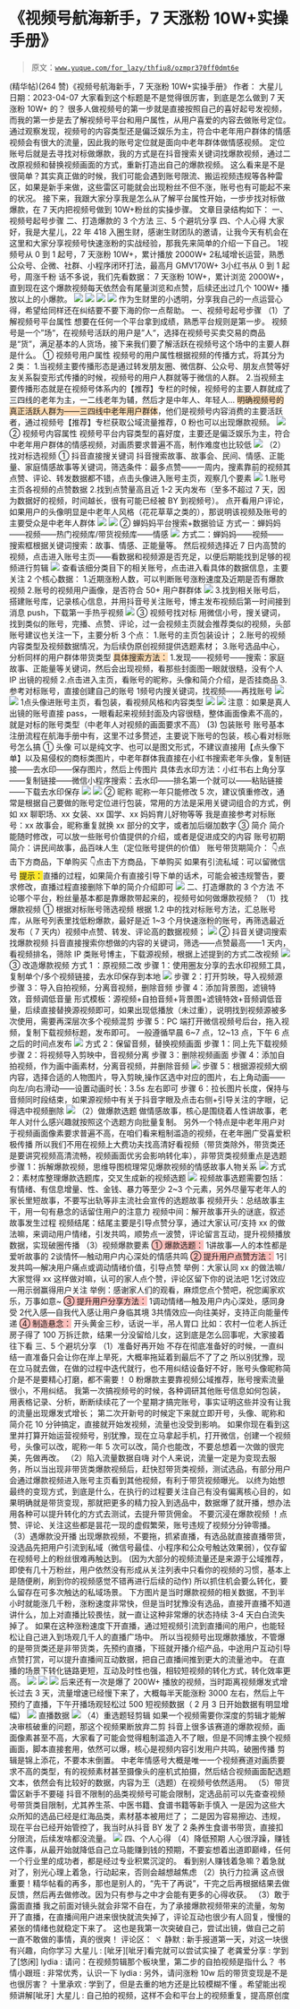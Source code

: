 # 《视频号航海新手，7 天涨粉 10W+实操手册》

> 原文：[`www.yuque.com/for_lazy/thfiu8/ozmpr370ff0dmt6e`](https://www.yuque.com/for_lazy/thfiu8/ozmpr370ff0dmt6e)

<ne-h2 id="18dac916" data-lake-id="18dac916"><ne-heading-ext><ne-heading-anchor></ne-heading-anchor><ne-heading-fold></ne-heading-fold></ne-heading-ext><ne-heading-content><ne-text id="ua022ff3f">(精华帖)(264 赞)《视频号航海新手，7 天涨粉 10W+实操手册》</ne-text></ne-heading-content></ne-h2> <ne-p id="u26a632e5" data-lake-id="u26a632e5"><ne-text id="u470b44fa">作者： 大星儿</ne-text></ne-p> <ne-p id="u34890e8c" data-lake-id="u34890e8c"><ne-text id="u0ab7ce67">日期：2023-04-07</ne-text></ne-p> <ne-p id="u7eaa332a" data-lake-id="u7eaa332a"><ne-text id="ufcc7a89a">大家看到这个标题是不是觉得很厉害，到底是怎么做到 7 天涨粉 10W+ 的？</ne-text></ne-p> <ne-p id="u01f138b2" data-lake-id="u01f138b2"><ne-text id="u7b441adc">很多人做视频号的第一步就是直接按照自己的喜好起号发视频，而我的第一步是去了解视频号平台和用户属性，从用户喜爱的内容去做账号定位。</ne-text></ne-p> <ne-p id="u32f73ac0" data-lake-id="u32f73ac0"><ne-text id="ufb4f2d90">通过观察发现，视频号的内容类型还是偏泛娱乐为主，符合中老年用户群体的情感视频会有很大的流量，因此我的账号定位就是面向中老年群体做情感视频。</ne-text></ne-p> <ne-p id="u45559715" data-lake-id="u45559715"><ne-text id="ueef55dd2">定位账号后就是去寻找对标做爆款，我的方式是在抖音搜索关键词找爆款视频，通过二改原视频和替换视频画面的方式，重新打造出自己的爆款视频。</ne-text></ne-p> <ne-p id="ud0766e85" data-lake-id="ud0766e85"><ne-text id="u714a6e41">这么看来是不是很简单？其实真正做的时候，我们可能会遇到账号限流、搬运视频违规等各种雷区，如果是新手来做，这些雷区可能就会出现粉丝不但不涨，账号也有可能起不来的状况。</ne-text></ne-p> <ne-p id="u8784b13c" data-lake-id="u8784b13c"><ne-text id="u3336710a">接下来，我跟大家分享我是怎么从了解平台属性开始，一步步找对标做爆款，在 7 天内把视频号做到 10W+粉丝的实操步骤。</ne-text></ne-p> <ne-p id="u223ace86" data-lake-id="u223ace86"><ne-text id="ue8e81721">文章目录结构如下：</ne-text></ne-p> <ne-p id="u6b847b5f" data-lake-id="u6b847b5f"><ne-text id="u8ab8adbd">一、视频号起号步骤</ne-text></ne-p> <ne-p id="u8218691f" data-lake-id="u8218691f"><ne-text id="u95d5c4f2">二、打造爆款的 3 个方法</ne-text></ne-p> <ne-p id="ufdbbe8c5" data-lake-id="ufdbbe8c5"><ne-text id="u9cb0eeec">三、5 个避坑分享</ne-text></ne-p> <ne-p id="u3390dfd4" data-lake-id="u3390dfd4"><ne-text id="uccd6d4f7">四、个人心得</ne-text></ne-p> <ne-p id="u53f3e236" data-lake-id="u53f3e236"><ne-text id="ua52f01d3">大家好，我是大星儿，22 年 418 入圈生财，感谢生财团队的邀请，让我今天有机会在这里和大家分享视频号快速涨粉的实战经验，那我先来简单的介绍一下自己。</ne-text></ne-p> <ne-oli index-type="0"><ne-oli-i>1</ne-oli-i><ne-oli-c class="ne-oli-content" id="u044f9de5" data-lake-id="u044f9de5"><ne-text id="u004e9686">视频号从 0 到 1 起号，7 天涨粉 10W+，累计播放 2000W+</ne-text></ne-oli-c></ne-oli> <ne-oli index-type="0"><ne-oli-i>2</ne-oli-i><ne-oli-c class="ne-oli-content" id="u78270dc6" data-lake-id="u78270dc6"><ne-text id="u2260e666">私域增长运营，熟悉公众号、企微、社群、小程序闭环打法，最高月 GMV170W+</ne-text></ne-oli-c></ne-oli> <ne-oli index-type="0"><ne-oli-i>3</ne-oli-i><ne-oli-c class="ne-oli-content" id="u99fc74c6" data-lake-id="u99fc74c6"><ne-text id="udcaab2d8">小红书从 0 到 1 起号，周涨千粉</ne-text></ne-oli-c></ne-oli> <ne-p id="ub051f55a" data-lake-id="ub051f55a"><ne-text id="uc1cafe03">话不多说，我们先看数据：</ne-text></ne-p> <ne-p id="u1e1d76ca" data-lake-id="u1e1d76ca"><ne-text id="uf91ed116">7 天涨粉 10W+，累计浏览 2000W+，直到现在这个爆款视频每天依然会有尾量浏览和点赞，后续还出过几个 100W+ 播放以上的小爆款。</ne-text></ne-p> <ne-p id="u0478bc2c" data-lake-id="u0478bc2c"><ne-card data-card-name="image" data-card-type="inline" id="scpgn" data-event-boundary="card">![](img/31e339cea569630e103b0ff060561036.png)  <ne-p id="ue2a6f2bf" data-lake-id="ue2a6f2bf"><ne-card data-card-name="image" data-card-type="inline" id="TXjly" data-event-boundary="card">![](img/1fb73a7d30a5e946c12550e41673f9fc.png)</ne-card></ne-p> <ne-p id="uaab79e04" data-lake-id="uaab79e04"><ne-card data-card-name="image" data-card-type="inline" id="w8Vbn" data-event-boundary="card">![](img/75cdc1020f3ef2204709d393af1de2f8.png)</ne-card></ne-p> <ne-p id="ub3eedbdb" data-lake-id="ub3eedbdb"><ne-card data-card-name="image" data-card-type="inline" id="NAdDO" data-event-boundary="card">![](img/c7a197e0b1cbfdd314b7b1ed527bdce1.png)</ne-card></ne-p> <ne-p id="u6d91eae5" data-lake-id="u6d91eae5"><ne-text id="u390c1a20">作为生财里的小透明，分享我自己的一点运营心得，希望给同样还在纠结要不要下海的你一点帮助。</ne-text></ne-p> <ne-h1 id="37a89be5" data-lake-id="37a89be5"><ne-heading-ext><ne-heading-anchor></ne-heading-anchor><ne-heading-fold></ne-heading-fold></ne-heading-ext><ne-heading-content><ne-text id="u2e2c1214">一、视频号起号步骤</ne-text></ne-heading-content></ne-h1> <ne-h2 id="bf7e2447" data-lake-id="bf7e2447"><ne-heading-ext><ne-heading-anchor></ne-heading-anchor><ne-heading-fold></ne-heading-fold></ne-heading-ext><ne-heading-content></ne-heading-content></ne-h2><ne-h2 id="afb7fa09" data-lake-id="afb7fa09"><ne-heading-ext><ne-heading-anchor></ne-heading-anchor><ne-heading-fold></ne-heading-fold></ne-heading-ext><ne-heading-content><ne-text id="ub5fc48d6">（1）了解视频号平台属性</ne-text></ne-heading-content></ne-h2> <ne-p id="ua6f0a191" data-lake-id="ua6f0a191"><ne-text id="u1e847380">想要在任何一个平台拿到成绩，熟悉平台规则是第一步。</ne-text></ne-p> <ne-p id="ueb54404a" data-lake-id="ueb54404a"><ne-text id="ud1212fde">视频号是一个”场“，在视频号活跃的用户是”人“，选择在视频号买卖交易的商品是“货”，满足基本的人货场，接下来我们要了解活跃在视频号这个场中的主要人群是什么。</ne-text></ne-p> <ne-h3 id="02a659b6" data-lake-id="02a659b6"><ne-heading-ext><ne-heading-anchor></ne-heading-anchor><ne-heading-fold></ne-heading-fold></ne-heading-ext><ne-heading-content><ne-text id="u280f5461">① 视频号用户属性</ne-text></ne-heading-content></ne-h3> <ne-p id="u428f9ea1" data-lake-id="u428f9ea1"><ne-text id="u051722ea">视频号的用户属性根据视频的传播方式，将其分为 2 类：</ne-text></ne-p> <ne-p id="u0dedd0ad" data-lake-id="u0dedd0ad"><ne-text id="ue0e922b4">1.当视频主要传播形态是通过转发朋友圈、微信群、公众号、朋友点赞等好友关系裂变形式传播的时候，视频号的用户人群就等于微信的人群。</ne-text></ne-p> <ne-p id="u8b43e56f" data-lake-id="u8b43e56f"><ne-text id="u67d1e44e">2.当视频主要传播形态就是在视频号体系内的【推荐】专栏的时候，视频号的主要人群就成了三四线的老年为主，一二线老年为辅，然后才是中年人、年轻人...</ne-text></ne-p> <ne-p id="udfd3c231" data-lake-id="udfd3c231"><ne-text id="uef676de4" style="background-color: rgba(254, 212, 164, 0.8);">明确视频号的真正活跃人群为——三四线中老年用户群体</ne-text><ne-text id="uf0fbab22">，他们是视频号内容消费的主要活跃者，通过视频号【推荐】专栏获取公域流量推荐，0 粉也可以出现爆款视频。</ne-text></ne-p> <ne-p id="u4cedf3d4" data-lake-id="u4cedf3d4"><ne-card data-card-name="image" data-card-type="inline" id="e5ikj" data-event-boundary="card">![](img/326ff5f1b3debea86e28d05da66661c2.png)</ne-card></ne-p> <ne-h3 id="622db411" data-lake-id="622db411"><ne-heading-ext><ne-heading-anchor></ne-heading-anchor><ne-heading-fold></ne-heading-fold></ne-heading-ext><ne-heading-content><ne-text id="u4003d15f">② 视频号内容属性</ne-text></ne-heading-content></ne-h3> <ne-p id="u0667b976" data-lake-id="u0667b976"><ne-text id="u75c626ca">视频号平台内容类型的喜好度，主要还是偏泛娱乐为主，符合中老年用户群体的情感视频，对画质要求普遍不高，制作难度也比较低</ne-text></ne-p> <ne-p id="u439ae347" data-lake-id="u439ae347"><ne-card data-card-name="image" data-card-type="inline" id="yU7JG" data-event-boundary="card">![](img/7e1b52996672d99d7117daf538bc6bd6.png)</ne-card></ne-p> <ne-h2 id="9039450f" data-lake-id="9039450f"><ne-heading-ext><ne-heading-anchor></ne-heading-anchor><ne-heading-fold></ne-heading-fold></ne-heading-ext> <ne-heading-content></ne-heading-content></ne-h2> <ne-h2 id="a1a03462" data-lake-id="a1a03462"><ne-heading-ext><ne-heading-anchor></ne-heading-anchor><ne-heading-fold></ne-heading-fold></ne-heading-ext><ne-heading-content><ne-text id="u86c2ec61">（2）找对标选视频</ne-text></ne-heading-content></ne-h2> <ne-h3 id="460b8ca2" data-lake-id="460b8ca2"><ne-heading-ext><ne-heading-anchor></ne-heading-anchor><ne-heading-fold></ne-heading-fold></ne-heading-ext><ne-heading-content><ne-text id="ud901df3b">① 抖音直接搜关键词</ne-text></ne-heading-content></ne-h3> <ne-p id="u89b39249" data-lake-id="u89b39249"><ne-text id="u8f14377c">抖音搜索故事、故事会、民间、情感、正能量、家庭情感故事等关键词，筛选条件：最多点赞——一周内，搜素靠前的视频其点赞、评论、转发数据都不错，点击头像进入账号主页，观察几个要素</ne-text></ne-p> <ne-p id="ufbc2fe64" data-lake-id="ufbc2fe64"><ne-card data-card-name="image" data-card-type="inline" id="XgW4F" data-event-boundary="card">![](img/677e545a6f273f2aab12215f7fd54ccc.png)</ne-card></ne-p> <ne-p id="u7a1f940f" data-lake-id="u7a1f940f"><ne-text id="u0a9ded7c">1.账号主页各视频的点赞数据</ne-text></ne-p> <ne-p id="uf414232b" data-lake-id="uf414232b"><ne-text id="u1a5b5052">2.找到点赞量高且近 1-2 天内发布（至多不超过 7 天，因为数据好的视频，时间越长，很有可能已经被 BY 到视频号）。</ne-text></ne-p> <ne-p id="u1d4e531e" data-lake-id="u1d4e531e"><ne-text id="uf8faadb2">点开看用户评论，如果用户的头像明显是中老年人风格（花花草草之类的），那说明该视频及账号的主要受众是中老年人群体</ne-text></ne-p> <ne-p id="u77bbb0b3" data-lake-id="u77bbb0b3"><ne-card data-card-name="image" data-card-type="inline" id="MoPNk" data-event-boundary="card">![](img/491400ec117f732ab4fbe7ccce7f08c1.png)</ne-card></ne-p> <ne-p id="u52bd2524" data-lake-id="u52bd2524"><ne-card data-card-name="image" data-card-type="inline" id="U9Lb8" data-event-boundary="card">![](img/ed08c197ff832beec5329ead2c1ca938.png)</ne-card></ne-p> <ne-h3 id="f7243ab4" data-lake-id="f7243ab4"><ne-heading-ext><ne-heading-anchor></ne-heading-anchor><ne-heading-fold></ne-heading-fold></ne-heading-ext><ne-heading-content><ne-text id="u4dbdea2a">② 蝉妈妈平台搜索+数据验证</ne-text></ne-heading-content></ne-h3> <ne-p id="uea12330c" data-lake-id="uea12330c"><ne-text id="u73c1f610">方式一：蝉妈妈——视频——热门视频库/带货视频库——情感</ne-text></ne-p> <ne-p id="ucc865dfa" data-lake-id="ucc865dfa"><ne-card data-card-name="image" data-card-type="inline" id="fUWBZ" data-event-boundary="card">![](img/34e675ee8f01675d35266b0cb1eb3e72.png)</ne-card></ne-p> <ne-p id="ue4a8ccc7" data-lake-id="ue4a8ccc7"><ne-text id="u568f4620">方式二：蝉妈妈——视频——搜索框根据关键词搜索：故事、情感、正能量等。</ne-text></ne-p> <ne-p id="uec2e7f47" data-lake-id="uec2e7f47"><ne-text id="udacdc88f">然后视频选择近 7 日内高赞的视频，点击进入账号主页——看数据和视频源是否充足，以便后期能找到足够的视频进行剪辑</ne-text></ne-p> <ne-p id="ue5c20b04" data-lake-id="ue5c20b04"><ne-card data-card-name="image" data-card-type="inline" id="FlD9n" data-event-boundary="card">![](img/8330d065605ff1ccbb1448211cc870e3.png)</ne-card></ne-p> <ne-p id="u075a9aed" data-lake-id="u075a9aed"><ne-text id="uc5d0b819">查看该细分类目下的相关账号，点击进入看具体的数据信息，主要关注 2 个核心数据：</ne-text></ne-p> <ne-p id="u44f1ce96" data-lake-id="u44f1ce96"><ne-text id="u08f97682">1.近期涨粉人数，可以判断账号涨粉速度及近期是否有爆款视频</ne-text></ne-p> <ne-p id="u4971526c" data-lake-id="u4971526c"><ne-text id="ud1e087de">2.账号的视频用户画像，是否符合 50+ 用户群群体</ne-text></ne-p> <ne-p id="u2dcd5393" data-lake-id="u2dcd5393"><ne-card data-card-name="image" data-card-type="inline" id="isp2S" data-event-boundary="card">![](img/9b1e7606372dcac4bd16b39ec9cd20e9.png)</ne-card></ne-p> <ne-p id="u3f975e03" data-lake-id="u3f975e03"><ne-text id="uc19e5704">3.找到相关账号后，搭建账号库，记录核心信息，并用抖音号关注账号，博主发布视频后第一时间接到消息 push，下载第一手热乎视频</ne-text></ne-p> <ne-p id="u8630dd29" data-lake-id="u8630dd29"><ne-card data-card-name="image" data-card-type="inline" id="NPQ19" data-event-boundary="card">![](img/a53194cb48adcde3e616f7b6343fadeb.png)</ne-card></ne-p> <ne-h3 id="3a79c34e" data-lake-id="3a79c34e"><ne-heading-ext><ne-heading-anchor></ne-heading-anchor><ne-heading-fold></ne-heading-fold></ne-heading-ext><ne-heading-content><ne-text id="u9c68a42e">③ 视频号找对标</ne-text></ne-heading-content></ne-h3> <ne-p id="u5bc18371" data-lake-id="u5bc18371"><ne-text id="u93b974bd">用微信小号，搜关键词，找到类似的账号，完播、点赞、评论，过一会视频主页就会推荐类似的视频，头部账号建议也关注一下，主要分析 3 个点：</ne-text></ne-p> <ne-p id="ue37a170a" data-lake-id="ue37a170a"><ne-text id="u87964822">1.账号的主页包装设计；</ne-text></ne-p> <ne-p id="uf8a3c7f0" data-lake-id="uf8a3c7f0"><ne-text id="uebaf3766">2.账号的视频内容类型及视频数据情况，为后续伪原创视频提供选题素材；</ne-text></ne-p> <ne-p id="ue7a0d7c4" data-lake-id="ue7a0d7c4"><ne-text id="u971a83bd">3.账号选品中心，分析同样的用户群体带货类型</ne-text></ne-p> <ne-p id="u07e369e2" data-lake-id="u07e369e2"><ne-text id="ude9d346f" style="background-color: rgba(254, 212, 164, 0.8);">具体搜索方法：</ne-text></ne-p> <ne-p id="u51305016" data-lake-id="u51305016"><ne-text id="uad3452b3">1.发现——视频号——搜索：家庭故事、正能量等关键词，然后会出现视频，看那些封面图一眼就很糙，没有个人 IP 出镜的视频</ne-text></ne-p> <ne-p id="u85b0d55d" data-lake-id="u85b0d55d"><ne-text id="u8c8f7246">2.点击进入主页，看账号的昵称，头像和简介介绍，是否挂商品</ne-text></ne-p> <ne-p id="u88928a16" data-lake-id="u88928a16"><ne-text id="u1ef37e5a">3.参考对标账号，直接创建自己的账号</ne-text></ne-p> <ne-oli index-type="0"><ne-oli-i>1</ne-oli-i><ne-oli-c class="ne-oli-content" id="uccee96b9" data-lake-id="uccee96b9"><ne-text id="u7e03cfdd">频号内搜关键词，找视频——再找账号</ne-text></ne-oli-c></ne-oli> <ne-p id="ufacebe41" data-lake-id="ufacebe41"><ne-card data-card-name="image" data-card-type="inline" id="EgL2y" data-event-boundary="card">![](img/1ec71e0ad5f0cb176fb74526585cd93d.png)</ne-card></ne-p> <ne-p id="u47622a36" data-lake-id="u47622a36"><ne-card data-card-name="image" data-card-type="inline" id="KFwxy" data-event-boundary="card">![](img/852efad749898907e67df99d36c55e97.png)</ne-card></ne-p> <ne-oli index-type="0"><ne-oli-i>1</ne-oli-i><ne-oli-c class="ne-oli-content" id="u58bddae5" data-lake-id="u58bddae5"><ne-text id="ua2cacc65">点头像进账号主页，看包装，看视频风格和内容类型</ne-text></ne-oli-c></ne-oli> <ne-p id="ue85d162c" data-lake-id="ue85d162c"><ne-card data-card-name="image" data-card-type="inline" id="DVMhW" data-event-boundary="card">![](img/564e3d8f1bfcff3d5d1c6b84484f88d0.png)</ne-card></ne-p> <ne-p id="u299a3fe9" data-lake-id="u299a3fe9"><ne-card data-card-name="image" data-card-type="inline" id="WXUmV" data-event-boundary="card">![](img/3d7d30f113cd347c498b5d45c18c40e7.png)</ne-card></ne-p> <ne-p id="u43593111" data-lake-id="u43593111"><ne-text id="u060dc899">注意：如果是真人出镜的账号直接 pass，一眼看起来视频封面及内容很糙，整体画面像素不高的，就是对标的账号类型（中老年人对视频的画面要求不高）</ne-text></ne-p> <ne-h2 id="a82bdca5" data-lake-id="a82bdca5"><ne-heading-ext><ne-heading-anchor></ne-heading-anchor><ne-heading-fold></ne-heading-fold></ne-heading-ext><ne-heading-content><ne-text id="ucb899ff9">(3) 包装账号</ne-text></ne-heading-content></ne-h2> <ne-p id="u64aad8a7" data-lake-id="u64aad8a7"><ne-text id="uc01d3bca">账号基本注册流程在航海手册中有，这里不过多赘述，主要说下账号的包装，核心看对标账号怎么搞</ne-text></ne-p> <ne-p id="ua0ca2f2d" data-lake-id="ua0ca2f2d"><ne-text id="uc9fd8b8c">① 头像</ne-text></ne-p> <ne-p id="uc03ed658" data-lake-id="uc03ed658"><ne-text id="ub94f1f22">可以是纯文字、也可以是图文形式，不建议直接用【点头像下单】以及易侵权的商标类图片，中老年群体我直接在小红书搜索老年头像，复制链接——去水印——保存图片，然后上传图片</ne-text></ne-p> <ne-p id="u20c8b7cb" data-lake-id="u20c8b7cb"><ne-text id="u90821c3f">具体去水印方法：小红书右上角分享——复制链接——微信小程序搜索：去水印——排名第一个就可以——粘贴链接——下载去水印保存</ne-text></ne-p> <ne-p id="udb546269" data-lake-id="udb546269"><ne-card data-card-name="image" data-card-type="inline" id="C2HZr" data-event-boundary="card">![](img/26960cde5eb8bf211b87e39717abe7c9.png)</ne-card></ne-p> <ne-p id="u4cdff4ec" data-lake-id="u4cdff4ec"><ne-card data-card-name="image" data-card-type="inline" id="Vd59H" data-event-boundary="card">![](img/db30efd0030ffd31fd59698a0ba6b731.png)</ne-card></ne-p> <ne-p id="u8394e47b" data-lake-id="u8394e47b"><ne-text id="u9927ad71">② 昵称</ne-text></ne-p> <ne-p id="udd119512" data-lake-id="udd119512"><ne-text id="ufd36f11c">昵称一年只能修改 5 次，建议慎重修改，通常是根据自己要做的账号定位进行包装，常用的方法是采用关键词组合的方式，例如 xx 聊职场、xx 女装、xx 国学、xx 妈妈育儿好物等等</ne-text></ne-p> <ne-p id="uef1697dd" data-lake-id="uef1697dd"><ne-text id="u97547399">我是直接参考对标账号：xx 故事会，昵称重复就换 xx 部分的文字，或者加后缀加数字</ne-text></ne-p> <ne-p id="u888713eb" data-lake-id="u888713eb"><ne-text id="u55728b50">③ 简介</ne-text></ne-p> <ne-p id="u36d6fd01" data-lake-id="u36d6fd01"><ne-text id="u2a38ee58">简介能随时修改，可以放一些账号价值提供的介绍，或者是促进成交的内容</ne-text></ne-p> <ne-p id="u9fe97bc7" data-lake-id="u9fe97bc7"><ne-text id="u7b945f96">账号初期简介：讲民间故事，品百味人生（定位账号提供的价值）</ne-text></ne-p> <ne-p id="u19ca06c1" data-lake-id="u19ca06c1"><ne-text id="u6c7e1537">账号带货期简介：</ne-text></ne-p> <ne-p id="u5706908c" data-lake-id="u5706908c"><ne-text id="u411dccd1">👇点击下方商品，下单购买</ne-text></ne-p> <ne-p id="u952806db" data-lake-id="u952806db"><ne-text id="u2e22d908">👇点击下方商品，下单购买</ne-text></ne-p> <ne-p id="ufca8b107" data-lake-id="ufca8b107"><ne-text id="u021d1240">如果有引流私域：可以留微信号</ne-text></ne-p> <ne-p id="u89da98a4" data-lake-id="u89da98a4"><ne-text id="ud9e64a84" style="background-color: rgb(255, 233, 40);">提示：</ne-text><ne-text id="u31043609">直播的过程，如果简介有直接引导下单的话术，可能会被违规警告，要求修改，直播过程直接删除下单的简介介绍即可</ne-text></ne-p> <ne-p id="u23143246" data-lake-id="u23143246"><ne-card data-card-name="image" data-card-type="inline" id="jGx0T" data-event-boundary="card">![](img/7ca4bcd49e6d565fb90303123dab5dbd.png)</ne-card></ne-p> <ne-h1 id="edb8ee34" data-lake-id="edb8ee34"><ne-heading-ext><ne-heading-anchor></ne-heading-anchor><ne-heading-fold></ne-heading-fold></ne-heading-ext><ne-heading-content><ne-text id="uae2bb207">二、打造爆款的 3 个方法</ne-text></ne-heading-content></ne-h1> <ne-p id="u3a0108e6" data-lake-id="u3a0108e6"><ne-text id="ufda1e6ac">不论哪个平台，粉丝量基本都是靠爆款带起来的，视频号如何做爆款视频？</ne-text></ne-p> <ne-h2 id="07822da5" data-lake-id="07822da5"><ne-heading-ext><ne-heading-anchor></ne-heading-anchor><ne-heading-fold></ne-heading-fold></ne-heading-ext><ne-heading-content><ne-text id="u0f3b1562">（1）找爆款视频</ne-text></ne-heading-content></ne-h2> <ne-h3 id="6a39d99e" data-lake-id="6a39d99e"><ne-heading-ext><ne-heading-anchor></ne-heading-anchor><ne-heading-fold></ne-heading-fold></ne-heading-ext><ne-heading-content><ne-text id="u67776b27">① 根据对标账号筛选视频</ne-text></ne-heading-content></ne-h3> <ne-p id="uc15a8181" data-lake-id="uc15a8181"><ne-text id="ucc4edf5d">根据 1.2 中的找对标账号方法，汇总账号库，从账号列表里找低粉爆款，最好是近 1~3 个月快速涨粉的账号，再筛选最近发布（ 7 天内）视频中点赞、转发、评论高的数据视频；</ne-text></ne-p> <ne-p id="udb238732" data-lake-id="udb238732"><ne-card data-card-name="image" data-card-type="inline" id="bozGH" data-event-boundary="card">![](img/798b1a1a23c14d405cce68ccb39202e3.png)</ne-card></ne-p> <ne-h3 id="2b6b898a" data-lake-id="2b6b898a"><ne-heading-ext><ne-heading-anchor></ne-heading-anchor><ne-heading-fold></ne-heading-fold></ne-heading-ext><ne-heading-content><ne-text id="u8c27551d">② 抖音关键词搜索找爆款视频</ne-text></ne-heading-content></ne-h3> <ne-p id="u06f444bf" data-lake-id="u06f444bf"><ne-text id="ub30e5ae0">抖音直接搜索你想做的内容的关键词，筛选——点赞最高——1 天内，看视频排名，筛除 IP 类账号博主，下载源视频，根据上述提到的方式二改视频</ne-text></ne-p> <ne-p id="u52e7909b" data-lake-id="u52e7909b"><ne-card data-card-name="image" data-card-type="inline" id="S9oOj" data-event-boundary="card">![](img/70e833e6a8a2ec05ee77033c061dbe17.png)</ne-card></ne-p> <ne-h3 id="2c2b73c2" data-lake-id="2c2b73c2"><ne-heading-ext><ne-heading-anchor></ne-heading-anchor><ne-heading-fold></ne-heading-fold></ne-heading-ext><ne-heading-content><ne-text id="u59549a8e">③ 改造爆款视频</ne-text></ne-heading-content></ne-h3> <ne-h4 id="8435555d" data-lake-id="8435555d"><ne-heading-ext><ne-heading-anchor></ne-heading-anchor><ne-heading-fold></ne-heading-fold></ne-heading-ext><ne-heading-content><ne-text id="u4dd77263">方式 1 ：原视频二改</ne-text></ne-heading-content></ne-h4> <ne-p id="u71c3de47" data-lake-id="u71c3de47"><ne-text id="u0de3bbaa">步骤 1：使用圈友分享的去水印视频工具，复制单个/多个视频链接，去水印保存到本地</ne-text></ne-p> <ne-p id="u5103cdab" data-lake-id="u5103cdab"><ne-card data-card-name="image" data-card-type="inline" id="Ocq3E" data-event-boundary="card">![](img/e93a62e97a50b266931dea430a062d88.png)</ne-card></ne-p> <ne-p id="udb1122b1" data-lake-id="udb1122b1"><ne-text id="uf0a5e25d">步骤 2：打开剪映，导入视频源</ne-text></ne-p> <ne-p id="ua79ccea9" data-lake-id="ua79ccea9"><ne-text id="u2671f529">步骤 3：导入自拍视频，分离音视频，删除音频</ne-text></ne-p> <ne-p id="uea6f844f" data-lake-id="uea6f844f"><ne-text id="uf20b8ff0">步骤 4：添加背景图，滤镜特效，音频调低音量</ne-text></ne-p> <ne-p id="u0a84ea0c" data-lake-id="u0a84ea0c"><ne-text id="uf12c4dca">形式模板：源视频+自拍音频+背景图+滤镜特效+音频调低音量，后续直接替换源视频即可，如果出现低播放（未过重），说明找到视频源被多次使用，需要再深层次多个视频混剪</ne-text></ne-p> <ne-p id="uee793d1b" data-lake-id="uee793d1b"><ne-text id="ue13ac109">步骤 5：PC 端打开微信视频号后台，拖入视频，复制下载视频标题，发布即可。</ne-text></ne-p> <ne-p id="u5adbdcc5" data-lake-id="u5adbdcc5"><ne-text id="uf852caf6">一般遵循早晨 6~7 点，12~13 点，下午 6 点之后的时间点发布</ne-text></ne-p> <ne-p id="u061bf94a" data-lake-id="u061bf94a"><ne-card data-card-name="image" data-card-type="inline" id="jZbDQ" data-event-boundary="card">![](img/db1c04dcd554513b495894b0f309ebf7.png)</ne-card></ne-p> <ne-h4 id="9039450f-1" data-lake-id="9039450f-1"><ne-heading-ext><ne-heading-anchor></ne-heading-anchor><ne-heading-fold></ne-heading-fold></ne-heading-ext> <ne-heading-content></ne-heading-content></ne-h4> <ne-h4 id="0ac15eca" data-lake-id="0ac15eca"><ne-heading-ext><ne-heading-anchor></ne-heading-anchor><ne-heading-fold></ne-heading-fold></ne-heading-ext><ne-heading-content><ne-text id="ua9aacf00">方式 2：保留音频，替换视频画面</ne-text></ne-heading-content></ne-h4> <ne-p id="u58b827e4" data-lake-id="u58b827e4"><ne-text id="u63618e1e">步骤 1：同上先下载视频</ne-text></ne-p> <ne-p id="u8fc53a7e" data-lake-id="u8fc53a7e"><ne-text id="u50a165f9">步骤 2：将视频导入剪映中，音视频分离</ne-text></ne-p> <ne-p id="uf89ff170" data-lake-id="uf89ff170"><ne-text id="u18308920">步骤 3：删除视频画面</ne-text></ne-p> <ne-p id="u5caec1f8" data-lake-id="u5caec1f8"><ne-text id="u9daa01c2">步骤 4：添加自拍视频，作为画中画素材，分离音视频，并删除音频</ne-text></ne-p> <ne-p id="u9512e705" data-lake-id="u9512e705"><ne-card data-card-name="image" data-card-type="inline" id="w2hvG" data-event-boundary="card">![](img/b43279da7e77d1b199525af96a21be4f.png)</ne-card></ne-p> <ne-p id="u26c9b7d7" data-lake-id="u26c9b7d7"><ne-text id="u3f7c6082">步骤 5：根据源视频大纲内容，选择合适的人物图片，导入剪映,操作区选中对应的图片，右上角动画——向左/向右滑动——设置动画时长：3.5s 左右即可</ne-text></ne-p> <ne-p id="ufef245f0" data-lake-id="ufef245f0"><ne-text id="u22e9d337">步骤 6：拉长图片长度，保持与音频同时段结束，如果源视频中有关于抖音字眼及点击右侧+引导关注的字眼，记得选中视频删除</ne-text></ne-p> <ne-p id="ud1e1af6f" data-lake-id="ud1e1af6f"><ne-card data-card-name="image" data-card-type="inline" id="RnuUs" data-event-boundary="card">![](img/c55812f42b94c09c445b3b53d7dae710.png)</ne-card></ne-p> <ne-h2 id="5d3c9cd7" data-lake-id="5d3c9cd7"><ne-heading-ext><ne-heading-anchor></ne-heading-anchor><ne-heading-fold></ne-heading-fold></ne-heading-ext><ne-heading-content><ne-text id="u95c9499f">（2）做爆款选题</ne-text></ne-heading-content></ne-h2> <ne-p id="ufc565808" data-lake-id="ufc565808"><ne-text id="u500b0f9e">做情感故事，核心是围绕着人性讲故事，老年人对什么感兴趣就按照这个选题方向批量复制。</ne-text></ne-p> <ne-p id="u3cf2a7e2" data-lake-id="u3cf2a7e2"><ne-text id="u44bf4aac">另外一个特点是中老年用户对于视频画面像素要求普遍不高，在咱们看来粗制滥造的视频，在老年圈广受喜爱积极传播</ne-text></ne-p> <ne-p id="uceda4910" data-lake-id="uceda4910"><ne-text id="u9831ad27">所以我们不用在视频上大费功夫找高清好看视频（带货类除外，带货类还是要讲究视频高清流畅，视频画面优劣会影响转化率），非带货类视频重点是选题</ne-text></ne-p> <ne-p id="u76c8a88b" data-lake-id="u76c8a88b"><ne-text id="ub788663b">步骤 1：拆解爆款视频，思维导图梳理常见爆款视频的情感故事人物关系</ne-text></ne-p> <ne-p id="ue1c42469" data-lake-id="ue1c42469"><ne-card data-card-name="image" data-card-type="inline" id="EzTVe" data-event-boundary="card">![](img/61aa40c1fb5f64bb27aeaf54a198e4dd.png)</ne-card></ne-p> <ne-p id="u4d95f200" data-lake-id="u4d95f200"><ne-text id="ud0628a13">方式 2：素材库整理爆款选题库，交叉生成新的视频选题</ne-text></ne-p> <ne-p id="uaa01b2a0" data-lake-id="uaa01b2a0"><ne-card data-card-name="image" data-card-type="inline" id="A6tOZ" data-event-boundary="card">![](img/c7314e31fc5cb4fa12c38741e6d8ddd8.png)</ne-card></ne-p> <ne-p id="u54f739be" data-lake-id="u54f739be"><ne-text id="u22dbb161">视频故事选题需要包括：</ne-text></ne-p> <ne-p id="u5022d7f4" data-lake-id="u5022d7f4"><ne-text id="uf3c188c6">有情绪、有信息增量、性、金钱、暴力等至少 2~3 个元素，另外尽量写老年人的家长里短故事，不要写出轨等非主流社会宣传的选题故事</ne-text></ne-p> <ne-p id="u8b3d5264" data-lake-id="u8b3d5264"><ne-text id="u5e8af843">视频开头：总结故事主干，用一句有悬念的话留住用户的注意力</ne-text></ne-p> <ne-p id="u5739cd91" data-lake-id="u5739cd91"><ne-text id="u4fe1c8a1">视频中间：解开故事开头的谜底，叙述故事发生过程</ne-text></ne-p> <ne-p id="uffb4f79c" data-lake-id="uffb4f79c"><ne-text id="u8cdb9f2b">视频结尾：结尾主要是引导点赞分享，通过大家认可/支持 xx 的做法嘛，来调动用户情绪，引发共鸣，顺势点一波赞，评论留言互动，提升视频播放数据，实现破圈传播</ne-text></ne-p> <ne-h2 id="b1b394e7" data-lake-id="b1b394e7"><ne-heading-ext><ne-heading-anchor></ne-heading-anchor><ne-heading-fold></ne-heading-fold></ne-heading-ext><ne-heading-content><ne-text id="uc3ed67bb">（3）视频爆款要素</ne-text></ne-heading-content></ne-h2> <ne-p id="ue1f3d37d" data-lake-id="ue1f3d37d"><ne-text id="ub088e8ea" style="background-color: rgb(251, 191, 188);">① 爆款选题：</ne-text></ne-p> <ne-oli index-type="0"><ne-oli-i>1</ne-oli-i><ne-oli-c class="ne-oli-content" id="ua1364429" data-lake-id="ua1364429"><ne-text id="uaa268b1e">讲故事—人的本性都是爱听故事的</ne-text></ne-oli-c></ne-oli> <ne-oli index-type="0"><ne-oli-i>2</ne-oli-i><ne-oli-c class="ne-oli-content" id="u8f7b9e44" data-lake-id="u8f7b9e44"><ne-text id="u5452500a">谈情怀—触动用户内心深处的情感共鸣</ne-text></ne-oli-c></ne-oli> <ne-p id="uc1464152" data-lake-id="uc1464152"><ne-text id="u590fe8a0" style="background-color: rgb(251, 191, 188);">② 提升用户点赞方法：</ne-text></ne-p> <ne-oli index-type="0"><ne-oli-i>1</ne-oli-i><ne-oli-c class="ne-oli-content" id="ubc2b00a2" data-lake-id="ubc2b00a2"><ne-text id="u98779d01">引发共鸣—解决用户痛点或调动情绪价值，引导点赞</ne-text></ne-oli-c></ne-oli> <ne-p id="ube99fab0" data-lake-id="ube99fab0"><ne-text id="u401f451a">举例：大家认同 xx 的做法嘛/大家觉得 xx 这样做对嘛，认可的家人点个赞，评论区留下你的说法吧</ne-text></ne-p> <ne-oli index-type="0"><ne-oli-i>1</ne-oli-i><ne-oli-c class="ne-oli-content" id="uc66b19d1" data-lake-id="uc66b19d1"><ne-text id="u54f3be54">乞讨效应—用示弱赢得用户关注</ne-text></ne-oli-c></ne-oli> <ne-p id="u11d3e2d6" data-lake-id="u11d3e2d6"><ne-text id="ub8859635">举例：感谢家人们的观看，麻烦您点个赞吧，祝您阖家欢乐，万事如意~</ne-text></ne-p> <ne-p id="u04d009eb" data-lake-id="u04d009eb"><ne-text id="u701eece7" style="background-color: rgb(251, 191, 188);">③ 提升用户分享方法：</ne-text></ne-p> <ne-oli index-type="0"><ne-oli-i>1</ne-oli-i><ne-oli-c class="ne-oli-content" id="uf08e9797" data-lake-id="uf08e9797"><ne-text id="u2550ffd3">调动情绪—触及用户内心深处，感同身受</ne-text></ne-oli-c></ne-oli> <ne-oli index-type="0"><ne-oli-i>2</ne-oli-i><ne-oli-c class="ne-oli-content" id="u5913aeed" data-lake-id="u5913aeed"><ne-text id="u3c8dd195">代入感—自我代入感让用户身临其境</ne-text></ne-oli-c></ne-oli> <ne-oli index-type="0"><ne-oli-i>3</ne-oli-i><ne-oli-c class="ne-oli-content" id="u1184d4f9" data-lake-id="u1184d4f9"><ne-text id="ue765787b">共情效应—向往美好，支持正向能量传递</ne-text></ne-oli-c></ne-oli> <ne-p id="u490d5ec0" data-lake-id="u490d5ec0"><ne-text id="u3eb90548" style="background-color: rgb(251, 191, 188);">④ 制造悬念：</ne-text></ne-p> <ne-p id="ub2b4c3e3" data-lake-id="ub2b4c3e3"><ne-text id="uc7be577e">开头黄金三秒，话说一半，吊人胃口</ne-text></ne-p> <ne-p id="u9b5f923c" data-lake-id="u9b5f923c"><ne-text id="u5efb7620">比如：农村一位老人拆迁房子得了 100 万拆迁款，结果一分没留给儿女，这到底是怎么回事呢，大家接着往下看</ne-text></ne-p> <ne-h1 id="5c191115" data-lake-id="5c191115"><ne-heading-ext><ne-heading-anchor></ne-heading-anchor><ne-heading-fold></ne-heading-fold></ne-heading-ext><ne-heading-content><ne-text id="u10c22d13">三、5 个避坑分享</ne-text></ne-heading-content></ne-h1> <ne-h2 id="bf7e2447-1" data-lake-id="bf7e2447-1"><ne-heading-ext><ne-heading-anchor></ne-heading-anchor><ne-heading-fold></ne-heading-fold></ne-heading-ext><ne-heading-content></ne-heading-content></ne-h2><ne-h2 id="6753aeed" data-lake-id="6753aeed"><ne-heading-ext><ne-heading-anchor></ne-heading-anchor><ne-heading-fold></ne-heading-fold></ne-heading-ext><ne-heading-content><ne-text id="u3f1a2236">（1）准备好再开始</ne-text></ne-heading-content></ne-h2> <ne-p id="u8a4c1fcc" data-lake-id="u8a4c1fcc"><ne-text id="u3e018e1d">不存在彻底准备好的时候，一直纠结一直准备只会让你在岸上旱死，大概率拖延着到最后不了了之</ne-text></ne-p> <ne-p id="ue6cc6088" data-lake-id="ue6cc6088"><ne-text id="ue9908816">所以别犹豫，现在立马就去做，在做的过程中迭代就行，也不用纠结设备好不好，账号头像昵称简介是不是要精心打磨，都不需要！</ne-text></ne-p> <ne-p id="u99f6ee93" data-lake-id="u99f6ee93"><ne-text id="u304d69b6">0 粉爆款主要靠视频公域推荐，账号搜索流量很小，不用纠结。</ne-text></ne-p> <ne-p id="u994619d4" data-lake-id="u994619d4"><ne-text id="ucf78d78f">我第一次搞视频号的时候，各种调研其他账号信息如何包装，用表格记录、分析，断断续续花了一个星期才搞完账号，事实证明这些并没有让我的流量出现爆发式增长；</ne-text></ne-p> <ne-p id="u61de3e2c" data-lake-id="u61de3e2c"><ne-text id="u89d6284f">第二次开新号的时候定下来就立即开号，头像、昵称和简介花 10 分钟搞定，直接就开始发视频，流量也没受到影响。</ne-text></ne-p> <ne-p id="u1e60beda" data-lake-id="u1e60beda"><ne-text id="ueeb156ca">如果你现在看到这里并打算开始运营视频号，别犹豫，现在立马拿起手机，打开微信，创建一个视频号，头像可以改，昵称一年 5 次可以改，简介也能改，不要总想着一次做的很完美，先做再改。</ne-text></ne-p> <ne-h2 id="9f9bd15a" data-lake-id="9f9bd15a"><ne-heading-ext><ne-heading-anchor></ne-heading-anchor><ne-heading-fold></ne-heading-fold></ne-heading-ext><ne-heading-content><ne-text id="ue7d546a8">（2）陷入流量数据自嗨</ne-text></ne-heading-content></ne-h2> <ne-p id="u4dc4653a" data-lake-id="u4dc4653a"><ne-text id="u8c437157">对个人来说，流量一定是为变现去服务，所以当出现非带货类爆款视频后，赶快怼带货类视频，测试选品，有部分用户会通过爆款视频进入账号主页看到其他视频，有利于带货视频曝光。</ne-text></ne-p> <ne-p id="u52f9e481" data-lake-id="u52f9e481"><ne-text id="u3d208c43">以终为始想最终的变现方式，到底是什么，在执行的过程要关注自己有没有偏离核心目的，如果明确就是带货变现，那就把更多的精力投入到选品中，数据爆了就开播，想办法用各种可以提升转化的方式去测试，去提升带货佣金。</ne-text></ne-p> <ne-p id="u314e7216" data-lake-id="u314e7216"><ne-text id="u979011f5">不要沉浸在爆款视频 ！点赞、评论、关注这些都是昙花一现的虚假繁荣，账号违规了视频分分钟零播。</ne-text></ne-p> <ne-h2 id="c163ab45" data-lake-id="c163ab45"><ne-heading-ext><ne-heading-anchor></ne-heading-anchor><ne-heading-fold></ne-heading-fold></ne-heading-ext><ne-heading-content><ne-text id="u6d846d83">（3）遇爆款没开播</ne-text></ne-heading-content></ne-h2> <ne-p id="uc6b13a8f" data-lake-id="uc6b13a8f"><ne-text id="ufad7f478">出现爆款视频，不要拖，抓紧直播，有选品就直接直播带货，没选品先把用户引流到私域（微信号最佳、小程序和公众号触达效果弱），仅存留在视频号上的粉丝很难再触达到。</ne-text></ne-p> <ne-p id="ub8cae25a" data-lake-id="ub8cae25a"><ne-text id="u63f6ee64">(因为大部分的视频流量还是来源于公域推荐，即使有几十万粉丝，用户依然没有形成从关注列表中只看你的视频的习惯，基本上是随便刷，刷到你的视频感觉不错再进行后续的动作)</ne-text></ne-p> <ne-p id="u339b0e72" data-lake-id="u339b0e72"><ne-text id="ucbfe23b5">所以抓住机会要么转化，要么留存在可多次触达的私域场景。</ne-text></ne-p> <ne-p id="u0f3179e9" data-lake-id="u0f3179e9"><ne-text id="ud50b6e49">下方图片是当时爆款视频的相关数据，不到半小时就能涨几千粉，涨粉速度非常快，但是当时犹豫没有选品，直接开直播不知道讲什么，加上对直播比较畏怯，就一直让这种非常爆的状态持续 3-4 天白白流失掉了。</ne-text></ne-p> <ne-p id="u2426e6fc" data-lake-id="u2426e6fc"><ne-text id="udacfedf2">如果在这种涨粉速度下开直播，通过短视频引流到直播间的用户，也能轻松让自己进入到场观几千人的直播广场中。</ne-text></ne-p> <ne-p id="u85dd2b25" data-lake-id="u85dd2b25"><ne-text id="u99e9f3fe">所以当视频号出现爆款播放，不管爆的是带货类还是非带货类，先预约直播，下班就开播介绍产品，中途用户互动引导点赞打赏，可以提升直播间互动数据，把自己直播间推到更大的流量池中。</ne-text></ne-p> <ne-p id="u460d9f48" data-lake-id="u460d9f48"><ne-text id="u250cbe58">在直播的场景下转化链路更短，互动及时性也强，相较短视频的转化方式，转化效率更高。</ne-text></ne-p> <ne-p id="u9e4ffaf7" data-lake-id="u9e4ffaf7"><ne-card data-card-name="image" data-card-type="inline" id="bTgg3" data-event-boundary="card">![](img/4bf04793c56ffb419947623e132ec455.png)</ne-card></ne-p> <ne-p id="uc954078b" data-lake-id="uc954078b"><ne-card data-card-name="image" data-card-type="inline" id="hKZXA" data-event-boundary="card">![](img/3bb4715d6d659b5d0a076b5973ec325f.png)</ne-card></ne-p> <ne-p id="ub9911c17" data-lake-id="ub9911c17"><ne-card data-card-name="image" data-card-type="inline" id="fxN30" data-event-boundary="card">![](img/cebbab4eaf90e4370754d6f3aab75046.png)</ne-card></ne-p> <ne-p id="ua9441cc6" data-lake-id="ua9441cc6"><ne-text id="u912a92a8">后来还有一次是爆了 200W+ 播放的视频，当时距离视频爆发式增长过去 3 天，流量增速已经慢下来了，大概每半天能涨粉 3000 左右，然后上午预约了直播，下午开播场观轻松过 500</ne-text></ne-p> <ne-p id="u2b751bda" data-lake-id="u2b751bda"><ne-text id="ufd0d663e">短视频数据（ 2 月 3 日开始数据有明显增幅）</ne-text></ne-p> <ne-p id="u9c20de01" data-lake-id="u9c20de01"><ne-card data-card-name="image" data-card-type="inline" id="gdq46" data-event-boundary="card">![](img/c7a197e0b1cbfdd314b7b1ed527bdce1.png)</ne-card></ne-p> <ne-p id="u12793a2a" data-lake-id="u12793a2a"><ne-text id="ue73f4b70">直播数据</ne-text></ne-p> <ne-p id="u83adfc0f" data-lake-id="u83adfc0f"><ne-card data-card-name="image" data-card-type="inline" id="mTZn0" data-event-boundary="card">![](img/a250858eca9b43edaad22dd077fa19b8.png)</ne-card></ne-p> <ne-h2 id="46396a90" data-lake-id="46396a90"><ne-heading-ext><ne-heading-anchor></ne-heading-anchor><ne-heading-fold></ne-heading-fold></ne-heading-ext><ne-heading-content><ne-text id="u6734faa9">（4）重选题轻剪辑</ne-text></ne-heading-content></ne-h2> <ne-p id="ua350a02c" data-lake-id="ua350a02c"><ne-text id="uf98817bf">如果一个视频需要你深度的剪辑才能解决审核破重的问题，那这个视频果断放弃二剪</ne-text></ne-p> <ne-p id="u1ff772ef" data-lake-id="u1ff772ef"><ne-text id="ub2475a14">抖音上很多该赛道的爆款视频，画面像素甚至不高，大家看了可能会觉得粗制滥造入不了眼，但是不同博主换个视频画面，脚本直接套用，依然可以爆，核心是视频内容引发用户共鸣，破圈传播</ne-text></ne-p> <ne-p id="u8d9b925a" data-lake-id="u8d9b925a"><ne-text id="u48a7d366">剪辑是锦上添花，不要本末倒置。</ne-text></ne-p> <ne-p id="u96781654" data-lake-id="u96781654"><ne-text id="u72427bd2">中老年情感号大概是唯一一个视频赛道对画质要求不高的类型，有的视频素材甚至摄像头的座机式拍摄，然后结合视频画面配选题文本，依然会有比较好的数据，内容为王（选题）在视频号依然适用。</ne-text></ne-p> <ne-h2 id="aa1ecd64" data-lake-id="aa1ecd64"><ne-heading-ext><ne-heading-anchor></ne-heading-anchor><ne-heading-fold></ne-heading-fold></ne-heading-ext><ne-heading-content><ne-text id="u8d54a540">（5）带货雷区新手不要碰</ne-text></ne-heading-content></ne-h2> <ne-p id="u6f5ae2b0" data-lake-id="u6f5ae2b0"><ne-text id="ud471c83b">抖音不限制的品类视频号可能会限制，定选品前可以先查查视频号带货类目限制，尤其养生茶、中医书籍、食谱书籍等新手慎入</ne-text></ne-p> <ne-p id="u43f05010" data-lake-id="u43f05010"><ne-text id="u5ac1f223">一是因为这些大众所知的选品已经是红海品类，素材基本被用烂了；</ne-text></ne-p> <ne-p id="u0a2f947a" data-lake-id="u0a2f947a"><ne-text id="u96988730">二是因为容易擦边、违规，现在平台已经开始管控了，我当时从抖音 BY 发了 2 条养生食谱书带货，直接扣分限流，后续发啥都没流量。</ne-text></ne-p> <ne-p id="u4250c7b3" data-lake-id="u4250c7b3"><ne-card data-card-name="image" data-card-type="inline" id="jIX2o" data-event-boundary="card">![](img/c52e54c1e83448a2007dbd1188d1ee61.png)</ne-card></ne-p> <ne-h1 id="d07ca10e" data-lake-id="d07ca10e"><ne-heading-ext><ne-heading-anchor></ne-heading-anchor><ne-heading-fold></ne-heading-fold></ne-heading-ext><ne-heading-content><ne-text id="u26cbcaa0">四、个人心得</ne-text></ne-heading-content></ne-h1> <ne-h2 id="bf7e2447-2" data-lake-id="bf7e2447-2"><ne-heading-ext><ne-heading-anchor></ne-heading-anchor><ne-heading-fold></ne-heading-fold></ne-heading-ext><ne-heading-content></ne-heading-content></ne-h2><ne-h2 id="ff5cf0a2" data-lake-id="ff5cf0a2"><ne-heading-ext><ne-heading-anchor></ne-heading-anchor><ne-heading-fold></ne-heading-fold></ne-heading-ext><ne-heading-content><ne-text id="u0c7c16fc">（4）降低预期</ne-text></ne-heading-content></ne-h2> <ne-p id="uf005c78a" data-lake-id="uf005c78a"><ne-text id="u5c2fad2e">人心很浮躁，赚钱这件事，从最开始就降低自己立马能赚到钱的预期，不要妄想着出道即巅峰，任何一个行业里的成功者，都是经过专业积累沉淀的。</ne-text></ne-p> <ne-p id="u31d98d48" data-lake-id="u31d98d48"><ne-text id="u2cce86fa">看到别人赚钱着急嘛？着急就对了，别光心理上着急，行动起来，否则会越想越焦虑</ne-text></ne-p> <ne-h2 id="d7c6ae60" data-lake-id="d7c6ae60"><ne-heading-ext><ne-heading-anchor></ne-heading-anchor><ne-heading-fold></ne-heading-fold></ne-heading-ext><ne-heading-content><ne-text id="u06cc7172">（2）执行力拉满</ne-text></ne-heading-content></ne-h2> <ne-p id="u3cbd05c5" data-lake-id="u3cbd05c5"><ne-text id="u6f0f1dd2">这点很重要！精华帖看的再多，那也是别人的，“</ne-text><ne-text id="uabb084c7" ne-bold="true">先干了再说</ne-text><ne-text id="ua04b5225">”，干完之后再根据结果去做反馈，然后再去做修改。因为只有参与之中才会能有更多的心得收获。</ne-text></ne-p> <ne-h2 id="cf2125f2" data-lake-id="cf2125f2"><ne-heading-ext><ne-heading-anchor></ne-heading-anchor><ne-heading-fold></ne-heading-fold></ne-heading-ext><ne-heading-content><ne-text id="uc9b2084a">（3）敢于露面直播</ne-text></ne-heading-content></ne-h2> <ne-p id="ub64e619d" data-lake-id="ub64e619d"><ne-text id="u05445a85">我之前面对镜头就会非常不自在，为了承接爆款视频带来的流量，匆匆开了直播，在直播间用户进来很快就流失掉了，评论互动也很少有人回复，慢慢的紧张的情绪也就稳定下来了。</ne-text></ne-p> <ne-p id="ud39d4cad" data-lake-id="ud39d4cad"><ne-text id="ued2f7a47">这也是我第一次突破自己，尝试出镜，做自己之前一直不敢做的事情，真的很爽！</ne-text></ne-p> <ne-hole id="u4714a2da" data-lake-id="u4714a2da"><ne-card data-card-name="hr" data-card-type="block" id="FLTMr" data-event-boundary="card"><ne-p id="ued512a26" data-lake-id="ued512a26"><ne-text id="u346257ad">评论区：</ne-text></ne-p> <ne-p id="u202682f7" data-lake-id="u202682f7"><ne-text id="u8e1d103d">ヾ 静默 : 新手报道第一天，对这一块很有兴趣，向你学习</ne-text> <ne-text id="ud9283678">大星儿 : [呲牙][呲牙]看完就可以尝试实操了</ne-text> <ne-text id="u055c9fb9">老龚爱分享 : 学到了[悠闲]</ne-text> <ne-text id="ub8c152d4">lydia : 请问：在视频剪辑那个板块里，第二步的自拍视频是指什么？</ne-text> <ne-text id="u4a61067c">书情小跟班 : 非常优秀，认识一下</ne-text> <ne-text id="u854d3150">lydia : 另外，请问涨粉 10w 后的带货变现是不是也很厉害？</ne-text> <ne-text id="u55571ed1">十里承欢 : 学到了，但是去重的地方还是比较模糊不懂</ne-text> <ne-text id="u346a3b49">。希望能出视频讲解[呲牙]</ne-text> <ne-text id="u56a0b592">大星儿 : 自己拍的视频，这样不会和平台上的视频重复，提高原创度</ne-text></ne-p></ne-card></ne-hole></ne-card></ne-p>